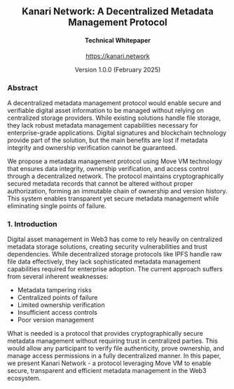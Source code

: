 <div align="center">

## Kanari Network: A Decentralized Metadata Management Protocol
#### Technical Whitepaper

https://kanari.network  

Version 1.0.0 (February 2025)
</div>

### Abstract

A decentralized metadata management protocol would enable secure and verifiable digital asset information to be managed without relying on centralized storage providers. While existing solutions handle file storage, they lack robust metadata management capabilities necessary for enterprise-grade applications. Digital signatures and blockchain technology provide part of the solution, but the main benefits are lost if metadata integrity and ownership verification cannot be guaranteed.

We propose a metadata management protocol using Move VM technology that ensures data integrity, ownership verification, and access control through a decentralized network. The protocol maintains cryptographically secured metadata records that cannot be altered without proper authorization, forming an immutable chain of ownership and version history. This system enables transparent yet secure metadata management while eliminating single points of failure.

### 1. Introduction

Digital asset management in Web3 has come to rely heavily on centralized metadata storage solutions, creating security vulnerabilities and trust dependencies. While decentralized storage protocols like IPFS handle raw file data effectively, they lack sophisticated metadata management capabilities required for enterprise adoption. The current approach suffers from several inherent weaknesses:

- Metadata tampering risks
- Centralized points of failure
- Limited ownership verification
- Insufficient access controls
- Poor version management

What is needed is a protocol that provides cryptographically secure metadata management without requiring trust in centralized parties. This would allow any participant to verify file authenticity, prove ownership, and manage access permissions in a fully decentralized manner. In this paper, we present Kanari Network - a protocol leveraging Move VM to enable secure, transparent and efficient metadata management in the Web3 ecosystem.
